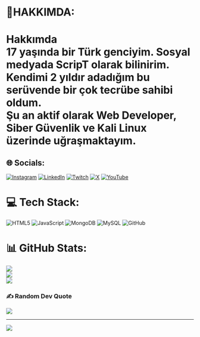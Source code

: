 # 💫HAKKIMDA:
# Hakkımda<br>17 yaşında bir Türk genciyim. Sosyal medyada ScripT olarak bilinirim.<br>Kendimi 2 yıldır adadığım bu serüvende bir çok tecrübe sahibi oldum. <br>Şu an aktif olarak Web Developer, Siber Güvenlik ve Kali Linux üzerinde uğraşmaktayım. <br>


## 🌐 Socials:
[![Instagram](https://img.shields.io/badge/Instagram-%23E4405F.svg?logo=Instagram&logoColor=white)](https://instagram.com/ardaa.bzk) [![LinkedIn](https://img.shields.io/badge/LinkedIn-%230077B5.svg?logo=linkedin&logoColor=white)](https://linkedin.com/in/arda-bozkir-8b2458333) [![Twitch](https://img.shields.io/badge/Twitch-%239146FF.svg?logo=Twitch&logoColor=white)](https://twitch.tv/ardab1603) [![X](https://img.shields.io/badge/X-black.svg?logo=X&logoColor=white)](https://x.com/ScrooLfps16) [![YouTube](https://img.shields.io/badge/YouTube-%23FF0000.svg?logo=YouTube&logoColor=white)](https://youtube.com/@ScripT4682) 

# 💻 Tech Stack:
![HTML5](https://img.shields.io/badge/html5-%23E34F26.svg?style=for-the-badge&logo=html5&logoColor=white) ![JavaScript](https://img.shields.io/badge/javascript-%23323330.svg?style=for-the-badge&logo=javascript&logoColor=%23F7DF1E) ![MongoDB](https://img.shields.io/badge/MongoDB-%234ea94b.svg?style=for-the-badge&logo=mongodb&logoColor=white) ![MySQL](https://img.shields.io/badge/mysql-4479A1.svg?style=for-the-badge&logo=mysql&logoColor=white) ![GitHub](https://img.shields.io/badge/github-%23121011.svg?style=for-the-badge&logo=github&logoColor=white)
# 📊 GitHub Stats:
![](https://github-readme-stats.vercel.app/api?username=ScripT&theme=dark&hide_border=false&include_all_commits=false&count_private=false)<br/>
![](https://github-readme-streak-stats.herokuapp.com/?user=ScripT&theme=dark&hide_border=false)<br/>
![](https://github-readme-stats.vercel.app/api/top-langs/?username=ScripT&theme=dark&hide_border=false&include_all_commits=false&count_private=false&layout=compact)

### ✍️ Random Dev Quote
![](https://quotes-github-readme.vercel.app/api?type=horizontal&theme=radical)

---
[![](https://visitcount.itsvg.in/api?id=ScripT&icon=0&color=0)](https://visitcount.itsvg.in)

<!-- Proudly created with GPRM ( https://gprm.itsvg.in ) -->
